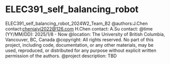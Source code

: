 # ELEC391_self_balancing_robot
ELEC391_self_balancing_robot_2024W2_Team_B2
@authors:J.Chen  contact:chenjaiyi2022@126.com
         H.Chen  contact:
         A.Su    contact:
@time (YY/MM/DD): 2025/1/8 - Now
@location: The University of British Columbia, Vancouver, BC, Canada
@copyright: All rights reserved. No part of this project, including code, documentation, or any other materials, may be used, reproduced, or distributed for any purpose without explicit written permission of the authors.
@project description: TBD
